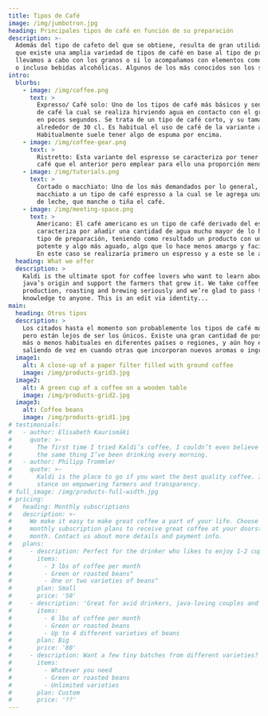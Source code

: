 ```yaml
---
title: Tipos de Café
image: /img/jumbotron.jpg
heading: Principales tipos de café en función de su preparación
description: >-
  Además del tipo de cafeto del que se obtiene, resulta de gran utilidad tener en cuenta 
  que existe una amplia variedad de tipos de café en base al tipo de preparación que 
  llevamos a cabo con los granos o si lo acompañamos con elementos como la leche, el cacao 
  o incluso bebidas alcohólicas. Algunos de los más conocidos son los siguientes.
intro:
  blurbs:
    - image: /img/coffee.png
      text: >
        Expresso/ Café solo: Uno de los tipos de café más básicos y sencillos, únicamente consta de un infusión 
        de café la cual se realiza hirviendo agua en contacto con el grano. Se puede preparar 
        en pocos segundos. Se trata de un tipo de café corto, y su tamaño suele ser de 
        alrededor de 30 cl. Es habitual el uso de café de la variante arábiga. 
        Habitualmente suele tener algo de espuma por encima.
    - image: /img/coffee-gear.png
      text: >
        Ristretto: Esta variante del espresso se caracteriza por tener la misma cantidad de 
        café que el anterior pero emplear para ello una proporción menor de agua.
    - image: /img/tutorials.png
      text: >
        Cortado o macchiato: Uno de los más demandados por lo general, llamamos cortado o 
        macchiato a un tipo de café espresso a la cual se le agrega una ligera cantidad 
        de leche, que manche o tiña el café.
    - image: /img/meeting-space.png
      text: >
        Americano: El café americano es un tipo de café derivado del espresso el cual se 
        caracteriza por añadir una cantidad de agua mucho mayor de lo habitual en este 
        tipo de preparación, teniendo como resultado un producto con un sabor menos 
        potente y algo más aguado, algo que lo hace menos amargo y facilita un sabor dulce. 
        En este caso se realizaría primero un espresso y a este se le añadiría externamente agua hirviendo.
  heading: What we offer
  description: >
    Kaldi is the ultimate spot for coffee lovers who want to learn about their
    java’s origin and support the farmers that grew it. We take coffee
    production, roasting and brewing seriously and we’re glad to pass that
    knowledge to anyone. This is an edit via identity...
main:
  heading: Otros tipos
  description: >
    Los citados hasta el momento son probablemente los tipos de café más conocidos, 
    pero están lejos de ser los únicos. Existe una gran cantidad de posibles variantes 
    más o menos habituales en diferentes países o regiones, y aún hoy en día van 
    saliendo de vez en cuando otras que incorporan nuevos aromas o ingredientes.
  image1:
    alt: A close-up of a paper filter filled with ground coffee
    image: /img/products-grid3.jpg
  image2:
    alt: A green cup of a coffee on a wooden table
    image: /img/products-grid2.jpg
  image3:
    alt: Coffee beans
    image: /img/products-grid1.jpg
# testimonials:
#   - author: Elisabeth Kaurismäki
#     quote: >-
#       The first time I tried Kaldi’s coffee, I couldn’t even believe that was
#       the same thing I’ve been drinking every morning.
#   - author: Philipp Trommler
#     quote: >-
#       Kaldi is the place to go if you want the best quality coffee. I love their
#       stance on empowering farmers and transparency.
# full_image: /img/products-full-width.jpg
# pricing:
#   heading: Monthly subscriptions
#   description: >-
#     We make it easy to make great coffee a part of your life. Choose one of our
#     monthly subscription plans to receive great coffee at your doorstep each
#     month. Contact us about more details and payment info.
#   plans:
#     - description: Perfect for the drinker who likes to enjoy 1-2 cups per day.
#       items:
#         - 3 lbs of coffee per month
#         - Green or roasted beans"
#         - One or two varieties of beans"
#       plan: Small
#       price: '50'
#     - description: 'Great for avid drinkers, java-loving couples and bigger crowds'
#       items:
#         - 6 lbs of coffee per month
#         - Green or roasted beans
#         - Up to 4 different varieties of beans
#       plan: Big
#       price: '80'
#     - description: Want a few tiny batches from different varieties? Try our custom plan
#       items:
#         - Whatever you need
#         - Green or roasted beans
#         - Unlimited varieties
#       plan: Custom
#       price: '??'
---
```

